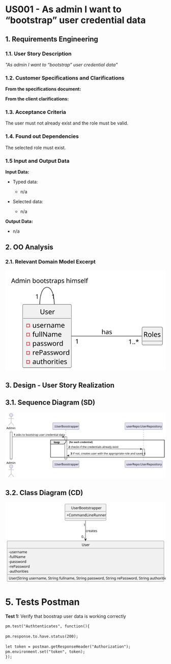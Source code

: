 # US001 - As admin I want to “bootstrap” user credential data

## 1. Requirements Engineering

### 1.1. User Story Description

*"As admin I want to “bootstrap” user credential data"*

### 1.2. Customer Specifications and Clarifications

**From the specifications document:**

**From the client clarifications:**

### 1.3. Acceptance Criteria

The user must not already exist and the role must be valid.

### 1.4. Found out Dependencies

The selected role must exist.

### 1.5 Input and Output Data

**Input Data:**

* Typed data:
  * n/a

* Selected data:
  * n/a

**Output Data:**
  * n/a

## 2. OO Analysis

### 2.1. Relevant Domain Model Excerpt

![US01-MD](US001-MD.svg)

## 3. Design - User Story Realization

## 3.1. Sequence Diagram (SD)

![US01-SD](US001-SD.svg)

## 3.2. Class Diagram (CD)

![US01-CD](US001-CD.svg)


# 5. Tests Postman
**Test 1:** Verify that boostrap user data is working correctly

    pm.test("Authtenticates", function(){

    pm.response.to.have.status(200);

    let token = postman.getResponseHeader("Authorization");
    pm.environment.set("token", token);    
    });
